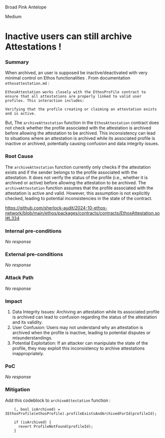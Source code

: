 Broad Pink Antelope

Medium

# Inactive users can still archive Attestations !

### Summary

When archived, an user is supposed be inactive/deactivated with very minimal control on Ethos functionalities . 
From documentation `ethosattestation.md` : 
```solidity
EthosAttestation works closely with the EthosProfile contract to ensure that all attestations are properly linked to valid user profiles. This interaction includes:

Verifying that the profile creating or claiming an attestation exists and is active.
```
But, The `archiveAttestation` function in the `EthosAttestation` contract does not check whether the profile associated with the attestation is archived before allowing the attestation to be archived. This inconsistency can lead to situations where an attestation is archived while its associated profile is inactive or archived, potentially causing confusion and data integrity issues.

### Root Cause


The `archiveAttestation` function currently only checks if the attestation exists and if the sender belongs to the profile associated with the attestation. It does not verify the status of the profile (i.e., whether it is archived or active) before allowing the attestation to be archived.
The `archiveAttestation` function assumes that the profile associated with the attestation is active and valid. However, this assumption is not explicitly checked, leading to potential inconsistencies in the state of the contract.

https://github.com/sherlock-audit/2024-10-ethos-network/blob/main/ethos/packages/contracts/contracts/EthosAttestation.sol#L334

### Internal pre-conditions

_No response_

### External pre-conditions

_No response_

### Attack Path

_No response_

### Impact

1. Data Integrity Issues: Archiving an attestation while its associated profile is archived can lead to confusion regarding the status of the attestation and its validity.
2. User Confusion: Users may not understand why an attestation is archived when the profile is inactive, leading to potential disputes or misunderstandings.
3. Potential Exploitation: If an attacker can manipulate the state of the profile, they may exploit this inconsistency to archive attestations inappropriately.

### PoC

_No response_

### Mitigation

Add this codeblock to `archiveAttestation` function :

```solidity 
    (, bool isArchived) = IEthosProfile(ethosProfile).profileExistsAndArchivedForId(profileId);

    if (isArchived) {
      revert ProfileNotFound(profileId);
    }
```